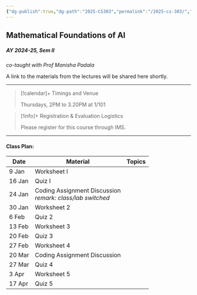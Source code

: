 ```yaml
---
{"dg-publish":true,"dg-path":"2025-CS303","permalink":"/2025-cs-303/","hide":true}
---
```


## Mathematical Foundations of AI
##### AY 2024-25, Sem II
_co-taught with Prof Manisha Padala_

A link to the materials from the lectures will be shared here shortly.

---

> [!calendar]+ Timings and Venue
> 
> Thursdays, 2PM to 3.20PM at 1/101

> [!info]+ Registration & Evaluation Logistics
> 
> Please register for this course through IMS.

---
#### Class Plan: 

| Date   | Material                                                     | Topics |
| ------ | ------------------------------------------------------------ | ------ |
| 9 Jan  | Worksheet I                                                  |        |
| 16 Jan | Quiz I                                                       |        |
| 24 Jan | Coding Assignment Discussion<br>*remark: class/lab switched* |        |
| 30 Jan | Worksheet 2                                                  |        |
| 6 Feb  | Quiz 2                                                       |        |
| 13 Feb | Worksheet 3                                                  |        |
| 20 Feb | Quiz 3                                                       |        |
| 27 Feb | Worksheet 4                                                  |        |
| 20 Mar | Coding Assignment Discussion                                 |        |
| 27 Mar | Quiz 4                                                       |        |
| 3 Apr  | Worksheet 5                                                  |        |
| 17 Apr | Quiz 5                                                       |        |


